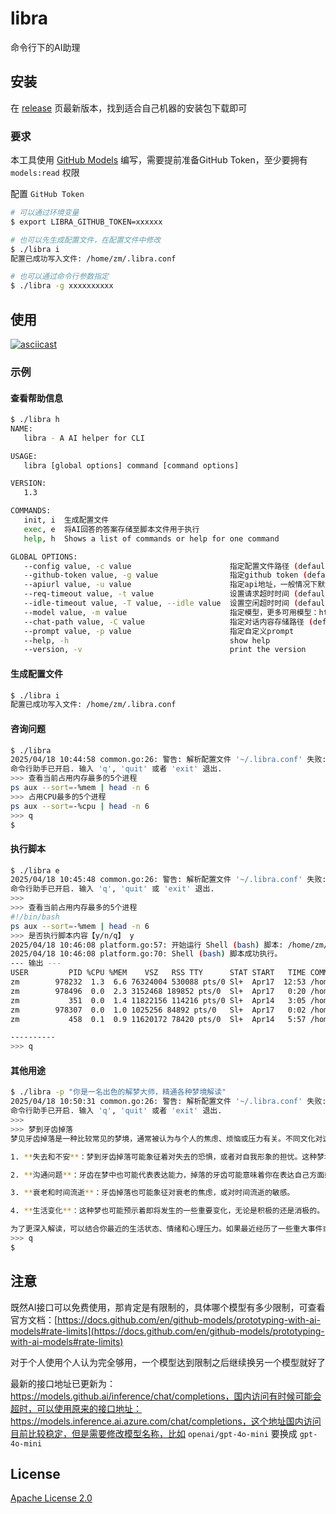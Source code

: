 # libra

命令行下的AI助理

## 安装

在 [release](https://github.com/pythonzm/libra/releases) 页最新版本，找到适合自己机器的安装包下载即可

### 要求

本工具使用 [GitHub Models](https://docs.github.com/en/github-models) 编写，需要提前准备GitHub Token，至少要拥有 ` models:read` 权限

配置 `GitHub Token` 

```bash
# 可以通过环境变量
$ export LIBRA_GITHUB_TOKEN=xxxxxx

# 也可以先生成配置文件，在配置文件中修改
$ ./libra i
配置已成功写入文件: /home/zm/.libra.conf

# 也可以通过命令行参数指定
$ ./libra -g xxxxxxxxxx
```

## 使用

[![asciicast](https://asciinema.org/a/716947.svg)](https://asciinema.org/a/716947)

### 示例

#### 查看帮助信息

```bash
$ ./libra h
NAME:
   libra - A AI helper for CLI

USAGE:
   libra [global options] command [command options]

VERSION:
   1.3

COMMANDS:
   init, i  生成配置文件
   exec, e  将AI回答的答案存储至脚本文件用于执行
   help, h  Shows a list of commands or help for one command

GLOBAL OPTIONS:
   --config value, -c value                      指定配置文件路径 (default: "/home/zm/.libra.conf")
   --github-token value, -g value                指定github token (default: "YOUR_GITHUB_TOKEN")
   --apiurl value, -u value                      指定api地址，一般情况下默认即可 (default: "https://models.github.ai/inference/chat/completions")
   --req-timeout value, -t value                 设置请求超时时间 (default: "20s")
   --idle-timeout value, -T value, --idle value  设置空闲超时时间 (default: "5m0s")
   --model value, -m value                       指定模型，更多可用模型：https://github.com/marketplace?type=models (default: "openai/gpt-4o-mini")
   --chat-path value, -C value                   指定对话内容存储路径 (default: "/home/zm/libra_data/chats")
   --prompt value, -p value                      指定自定义prompt
   --help, -h                                    show help
   --version, -v                                 print the version
```

#### 生成配置文件

```bash
$ ./libra i
配置已成功写入文件: /home/zm/.libra.conf
```

#### 咨询问题

```bash
$ ./libra
2025/04/18 10:44:58 common.go:26: 警告: 解析配置文件 '~/.libra.conf' 失败: 配置文件 '~/.libra.conf' 不存在，将使用环境变量/参数/默认值
命令行助手已开启. 输入 'q', 'quit' 或者 'exit' 退出.
>>> 查看当前占用内存最多的5个进程
ps aux --sort=-%mem | head -n 6
>>> 占用CPU最多的5个进程
ps aux --sort=-%cpu | head -n 6
>>> q
$ 
```

#### 执行脚本

```bash
$ ./libra e
2025/04/18 10:45:48 common.go:26: 警告: 解析配置文件 '~/.libra.conf' 失败: 配置文件 '~/.libra.conf' 不存在，将使用环境变量/参数/默认值
命令行助手已开启. 输入 'q', 'quit' 或 'exit' 退出.
>>> 
>>> 查看当前占用内存最多的5个进程
#!/bin/bash
ps aux --sort=-%mem | head -n 6
>>> 是否执行脚本内容【y/n/q】 y
2025/04/18 10:46:08 platform.go:57: 开始运行 Shell (bash) 脚本: /home/zm/libra_data/scripts/2025-04-18/chatcmpl-BNW1uKrAzEtZ9jR04hkqa0Tx2SkyN_104605.sh
2025/04/18 10:46:08 platform.go:70: Shell (bash) 脚本成功执行。
--- 输出 ---
USER         PID %CPU %MEM    VSZ   RSS TTY      STAT START   TIME COMMAND
zm        978232  1.3  6.6 76324004 530088 pts/0 Sl+  Apr17  12:53 /home/zm/.vscode-server/bin/4949701c880d4bdb949e3c0e6b400288da7f474b/node --dns-result-order=ipv4first /home/zm/.vscode-server/bin/4949701c880d4bdb949e3c0e6b400288da7f474b/out/bootstrap-fork --type=extensionHost --transformURIs --useHostProxy=true
zm        978496  0.0  2.3 3152468 189852 pts/0  Sl+  Apr17   0:20 /home/zm/go/bin/gopls -mode=stdio
zm           351  0.0  1.4 11822156 114216 pts/0 Sl+  Apr14   3:05 /home/zm/.vscode-server/bin/4949701c880d4bdb949e3c0e6b400288da7f474b/node /home/zm/.vscode-server/bin/4949701c880d4bdb949e3c0e6b400288da7f474b/out/server-main.js --host=127.0.0.1 --port=0 --connection-token=2117758677-4276087677-485001766-151388202 --use-host-proxy --without-browser-env-var --disable-websocket-compression --accept-server-license-terms --telemetry-level=all
zm        978307  0.0  1.0 1025256 84892 pts/0   Sl+  Apr17   0:02 /home/zm/.vscode-server/bin/4949701c880d4bdb949e3c0e6b400288da7f474b/node /home/zm/.vscode-server/extensions/github.vscode-github-actions-0.27.1/dist/server-node.js --node-ipc --clientProcessId=978232
zm           458  0.1  0.9 11620172 78420 pts/0  Sl+  Apr14   5:57 /home/zm/.vscode-server/bin/4949701c880d4bdb949e3c0e6b400288da7f474b/node /home/zm/.vscode-server/bin/4949701c880d4bdb949e3c0e6b400288da7f474b/out/bootstrap-fork --type=ptyHost --logsPath /home/zm/.vscode-server/data/logs/20250414T100659

----------
>>> q
```

#### 其他用途

```bash
$ ./libra -p "你是一名出色的解梦大师，精通各种梦境解读"
2025/04/18 10:50:31 common.go:26: 警告: 解析配置文件 '~/.libra.conf' 失败: 配置文件 '~/.libra.conf' 不存在，将使用环境变量/参数/默认值
命令行助手已开启. 输入 'q', 'quit' 或者 'exit' 退出.
>>> 
>>> 梦到牙齿掉落
梦见牙齿掉落是一种比较常见的梦境，通常被认为与个人的焦虑、烦恼或压力有关。不同文化对这个梦的解释可能存在差异，但以下是一些普遍的解读：

1. **失去和不安**：梦到牙齿掉落可能象征着对失去的恐惧，或者对自我形象的担忧。这种梦境常常出现在生活中面临重大变化或压力时。

2. **沟通问题**：牙齿在梦中也可能代表表达能力，掉落的牙齿可能意味着你在表达自己方面感到无能或困惑。

3. **衰老和时间流逝**：牙齿掉落也可能象征对衰老的焦虑，或对时间流逝的敏感。

4. **生活变化**：这种梦也可能预示着即将发生的一些重要变化，无论是积极的还是消极的。

为了更深入解读，可以结合你最近的生活状态、情绪和心理压力。如果最近经历了一些重大事件或变化，这可能帮助你更好地理解这个梦的含义。
>>> q
$ 
```

## 注意

既然AI接口可以免费使用，那肯定是有限制的，具体哪个模型有多少限制，可查看官方文档：[https://docs.github.com/en/github-models/prototyping-with-ai-models#rate-limits](https://docs.github.com/en/github-models/prototyping-with-ai-models#rate-limits)

对于个人使用个人认为完全够用，一个模型达到限制之后继续换另一个模型就好了

最新的接口地址已更新为：https://models.github.ai/inference/chat/completions，国内访问有时候可能会超时，可以使用原来的接口地址：https://models.inference.ai.azure.com/chat/completions，这个地址国内访问目前比较稳定，但是需要修改模型名称，比如 `openai/gpt-4o-mini` 要换成 `gpt-4o-mini` 

## License
[Apache License 2.0](https://www.apache.org/licenses/LICENSE-2.0)
